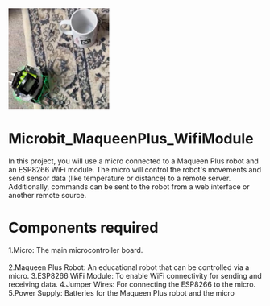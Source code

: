 <img height="200" width="200" src="WhatsApp Image 2024-06-11 at 14.22.34.jpeg">

# Microbit_MaqueenPlus_WifiModule
In this project, you will use a micro
connected to a Maqueen Plus robot and an ESP8266 WiFi module. The micro
will control the robot's movements and send sensor data (like temperature or distance) to a remote server. Additionally, commands can be sent to the robot from a web interface or another remote source.

# Components required 

1.Micro: The main microcontroller board. <br></br>
2.Maqueen Plus Robot: An educational robot that can be controlled via a micro.
3.ESP8266 WiFi Module: To enable WiFi connectivity for sending and receiving data.
4.Jumper Wires: For connecting the ESP8266 to the micro.
5.Power Supply: Batteries for the Maqueen Plus robot and the micro


